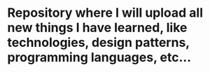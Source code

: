 # Repository where I will upload all new things I have learned, like technologies, design patterns, programming languages, etc...
